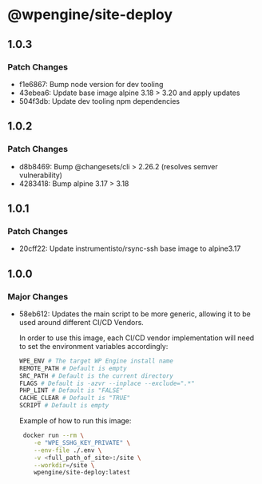 # @wpengine/site-deploy

## 1.0.3

### Patch Changes

- f1e6867: Bump node version for dev tooling
- 43ebea6: Update base image alpine 3.18 > 3.20 and apply updates
- 504f3db: Update dev tooling npm dependencies

## 1.0.2

### Patch Changes

- d8b8469: Bump @changesets/cli > 2.26.2 (resolves semver vulnerability)
- 4283418: Bump alpine 3.17 > 3.18

## 1.0.1

### Patch Changes

- 20cff22: Update instrumentisto/rsync-ssh base image to alpine3.17

## 1.0.0

### Major Changes

- 58eb612: Updates the main script to be more generic, allowing it to be used around different CI/CD Vendors.

  In order to use this image, each CI/CD vendor implementation will need to set the environment variables accordingly:

  ```sh
  WPE_ENV # The target WP Engine install name
  REMOTE_PATH # Default is empty
  SRC_PATH # Default is the current directory
  FLAGS # Default is -azvr --inplace --exclude=".*"
  PHP_LINT # Default is "FALSE"
  CACHE_CLEAR # Default is "TRUE"
  SCRIPT # Default is empty
  ```

  Example of how to run this image:

  ```sh
   docker run --rm \
      -e "WPE_SSHG_KEY_PRIVATE" \
      --env-file ./.env \
      -v <full_path_of_site>:/site \
      --workdir=/site \
      wpengine/site-deploy:latest
  ```
